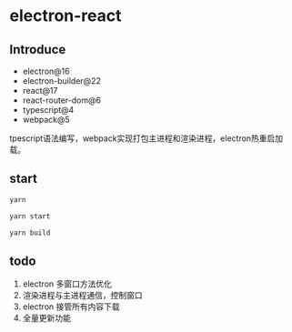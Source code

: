 # electron-react

## Introduce

- electron@16
- electron-builder@22
- react@17
- react-router-dom@6
- typescript@4
- webpack@5

tpescript语法编写，webpack实现打包主进程和渲染进程，electron热重启加载。

## start

```js
yarn

yarn start

yarn build
```

## todo
1. electron 多窗口方法优化
2. 渲染进程与主进程通信，控制窗口
3. electron 接管所有内容下载
4. 全量更新功能
